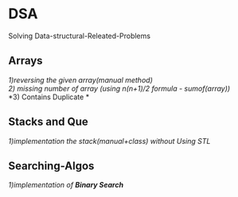 # DSA
Solving Data-structural-Releated-Problems
## Arrays
*1)reversing the given array(manual method)*<br>
*2) missing number of array (using n(n+1)/2 formula - sumof(array))*<br>
*3) Contains Duplicate *<br>
## Stacks and Que
*1)implementation the stack(manual+class) without Using STL*
## Searching-Algos
*1)implementation of **Binary Search***
